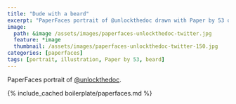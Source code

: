 ```yaml
---
title: "Dude with a beard"
excerpt: "PaperFaces portrait of @unlockthedoc drawn with Paper by 53 on an iPad."
image: 
  path: &image /assets/images/paperfaces-unlockthedoc-twitter.jpg 
  feature: *image
  thumbnail: /assets/images/paperfaces-unlockthedoc-twitter-150.jpg
categories: [paperfaces]
tags: [portrait, illustration, Paper by 53, beard]
---
```


PaperFaces portrait of [@unlockthedoc](https://twitter.com/unlockthedoc).

{% include_cached boilerplate/paperfaces.md %}
